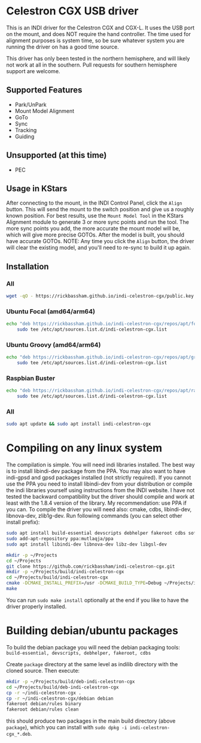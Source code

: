 # Celestron CGX USB driver

This is an INDI driver for the Celestron CGX and CGX-L. It uses the USB port on the mount,
and does NOT require the hand controller. The time used for alignment purposes is system
time, so be sure whatever system you are running the driver on has a good time source.

This driver has only been tested in the northern hemisphere, and will likely not work
at all in the southern. Pull requests for southern hemisphere support are welcome.

## Supported Features

* Park/UnPark
* Mount Model Alignment
* GoTo
* Sync
* Tracking
* Guiding

## Unsupported (at this time)

* PEC

## Usage in KStars

After connecting to the mount, in the INDI Control Panel, click the `Align` button.
This will send the mount to the switch position and give us a roughly known position.
For best results, use the `Mount Model Tool` in the KStars Alignment module to generate
3 or more sync points and run the tool. The more sync points you add, the more accurate
the mount model will be, which will give more precise GOTOs. After the model is built,
you should have accurate GOTOs. NOTE: Any time you click the `Align` button, the driver
will clear the existing model, and you'll need to re-sync to build it up again.

## Installation

### All

```bash
wget -qO - https://rickbassham.github.io/indi-celestron-cgx/public.key | sudo apt-key add -
```

### Ubuntu Focal (amd64/arm64)

```bash
echo "deb https://rickbassham.github.io/indi-celestron-cgx/repos/apt/focal focal main" | \
    sudo tee /etc/apt/sources.list.d/indi-celestron-cgx.list
```

### Ubuntu Groovy (amd64/arm64)

```bash
echo "deb https://rickbassham.github.io/indi-celestron-cgx/repos/apt/groovy groovy main" | \
    sudo tee /etc/apt/sources.list.d/indi-celestron-cgx.list
```

### Raspbian Buster

```bash
echo "deb https://rickbassham.github.io/indi-celestron-cgx/repos/apt/raspbian buster main" | \
    sudo tee /etc/apt/sources.list.d/indi-celestron-cgx.list
```

### All

```bash
sudo apt update && sudo apt install indi-celestron-cgx
```

Compiling on any linux system
=============================

The compilation is simple. You will need indi libraries installed. The best way
is to install libindi-dev package from the PPA. You may also want to have
indi-gpsd and gpsd packages installed (not strictly required). If you cannot use
the PPA you need to install libindi-dev from your distribution or compile the
indi libraries yourself using instructions from the INDI website. I have not
tested the backward compatibility but the driver should compile and work at
least with the 1.8.4 version of the library. My recommendation: use PPA if you
can. To compile the driver you will need also: cmake, cdbs, libindi-dev,
libnova-dev, zlib1g-dev. Run following commands (you can select other install
prefix):

```sh
sudo apt install build-essential devscripts debhelper fakeroot cdbs software-properties-common cmake
sudo add-apt-repository ppa:mutlaqja/ppa
sudo apt install libindi-dev libnova-dev libz-dev libgsl-dev
```

```sh
mkdir -p ~/Projects
cd ~/Projects
git clone https://github.com/rickbassham/indi-celestron-cgx.git
mkdir -p ~/Projects/build/indi-celestron-cgx
cd ~/Projects/build/indi-celestron-cgx
cmake -DCMAKE_INSTALL_PREFIX=/usr -DCMAKE_BUILD_TYPE=Debug ~/Projects/indi-celestron-cgx
make
```

You can run `sudo make install` optionally at the end if you like to have the driver
properly installed.

Building debian/ubuntu packages
===============================

To build the debian package you will need the debian packaging tools:
`build-essential, devscripts, debhelper, fakeroot, cdbs`

Create `package` directory at the same level as indilib directory with the
cloned source. Then execute:

```sh
mkdir -p ~/Projects/build/deb-indi-celestron-cgx
cd ~/Projects/build/deb-indi-celestron-cgx
cp -r ~/indi-celestron-cgx .
cp -r ~/indi-celestron-cgx/debian debian
fakeroot debian/rules binary
fakeroot debian/rules clean
```
this should produce two packages in the main build directory (above `package`),
which you can install with `sudo dpkg -i indi-celestron-cgx_*.deb`.

